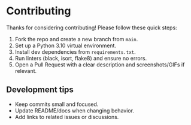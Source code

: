 # Contributing

Thanks for considering contributing! Please follow these quick steps:

1. Fork the repo and create a new branch from `main`.
2. Set up a Python 3.10 virtual environment.
3. Install dev dependencies from `requirements.txt`.
4. Run linters (black, isort, flake8) and ensure no errors.
5. Open a Pull Request with a clear description and screenshots/GIFs if relevant.

## Development tips

- Keep commits small and focused.
- Update README/docs when changing behavior.
- Add links to related issues or discussions.
